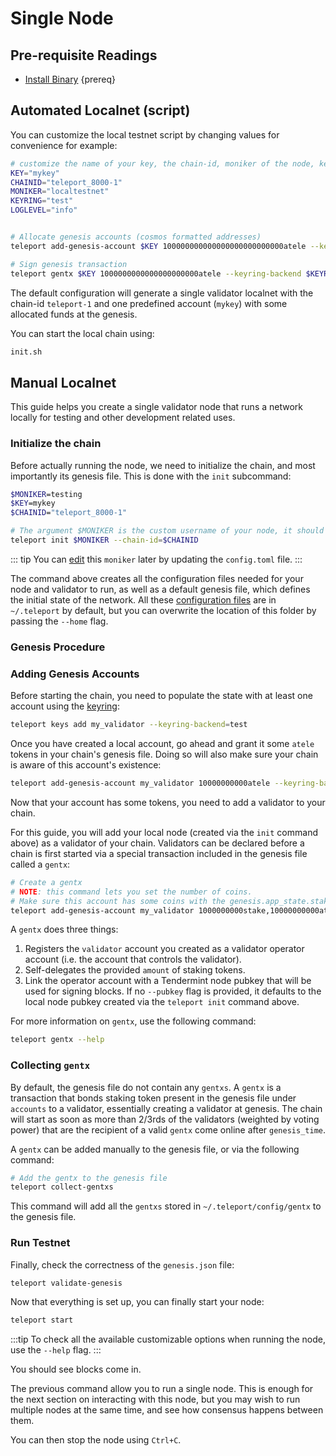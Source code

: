 <!--
order: 1
-->

# Single Node

## Pre-requisite Readings

- [Install Binary](./../../quickstart/installation)  {prereq}

## Automated Localnet (script)

You can customize the local testnet script by changing values for convenience for example:

```bash
# customize the name of your key, the chain-id, moniker of the node, keyring backend, and log level
KEY="mykey"
CHAINID="teleport_8000-1"
MONIKER="localtestnet"
KEYRING="test"
LOGLEVEL="info"


# Allocate genesis accounts (cosmos formatted addresses)
teleport add-genesis-account $KEY 100000000000000000000000000atele --keyring-backend $KEYRING

# Sign genesis transaction
teleport gentx $KEY 1000000000000000000000atele --keyring-backend $KEYRING --chain-id $CHAINID
```

The default configuration will generate a single validator localnet with the chain-id
`teleport-1` and one predefined account (`mykey`) with some allocated funds at the genesis.

You can start the local chain using:

```bash
init.sh
```

## Manual Localnet

This guide helps you create a single validator node that runs a network locally for testing and other development related uses.

### Initialize the chain

Before actually running the node, we need to initialize the chain, and most importantly its genesis file. This is done with the `init` subcommand:

```bash
$MONIKER=testing
$KEY=mykey
$CHAINID="teleport_8000-1"

# The argument $MONIKER is the custom username of your node, it should be human-readable.
teleport init $MONIKER --chain-id=$CHAINID
```

::: tip
You can [edit](./../../quickstart/binary.md#configuring-the-node) this `moniker` later by updating the `config.toml` file.
:::

The command above creates all the configuration files needed for your node and validator to run, as well as a default genesis file, which defines the initial state of the network. All these [configuration files](./../../quickstart/binary.md#configuring-the-node) are in `~/.teleport` by default, but you can overwrite the location of this folder by passing the `--home` flag.

### Genesis Procedure

### Adding Genesis Accounts

Before starting the chain, you need to populate the state with at least one account using the [keyring](./../keys-wallets/keyring.md#add-keys):

```bash
teleport keys add my_validator --keyring-backend=test
```

Once you have created a local account, go ahead and grant it some `atele` tokens in your chain's genesis file. Doing so will also make sure your chain is aware of this account's existence:

```bash
teleport add-genesis-account my_validator 10000000000atele --keyring-backend test
```

Now that your account has some tokens, you need to add a validator to your chain.

 For this guide, you will add your local node (created via the `init` command above) as a validator of your chain. Validators can be declared before a chain is first started via a special transaction included in the genesis file called a `gentx`:

```bash
# Create a gentx
# NOTE: this command lets you set the number of coins. 
# Make sure this account has some coins with the genesis.app_state.staking.params.bond_denom denom
teleport add-genesis-account my_validator 1000000000stake,10000000000atele
```

A `gentx` does three things:

1. Registers the `validator` account you created as a validator operator account (i.e. the account that controls the validator).
2. Self-delegates the provided `amount` of staking tokens.
3. Link the operator account with a Tendermint node pubkey that will be used for signing blocks. If no `--pubkey` flag is provided, it defaults to the local node pubkey created via the `teleport init` command above.

For more information on `gentx`, use the following command:

```bash
teleport gentx --help
```

### Collecting `gentx`

By default, the genesis file do not contain any `gentxs`. A `gentx` is a transaction that bonds
staking token present in the genesis file under `accounts` to a validator, essentially creating a
validator at genesis. The chain will start as soon as more than 2/3rds of the validators (weighted
by voting power) that are the recipient of a valid `gentx` come online after `genesis_time`.

A `gentx` can be added manually to the genesis file, or via the following command:

```bash
# Add the gentx to the genesis file
teleport collect-gentxs
```

This command will add all the `gentxs` stored in `~/.teleport/config/gentx` to the genesis file.

### Run Testnet

Finally, check the correctness of the `genesis.json` file:

```bash
teleport validate-genesis
```

Now that everything is set up, you can finally start your node:

```bash
teleport start
```

:::tip
To check all the available customizable options when running the node, use the `--help` flag.
:::

You should see blocks come in.

The previous command allow you to run a single node. This is enough for the next section on interacting with this node, but you may wish to run multiple nodes at the same time, and see how consensus happens between them.

You can then stop the node using `Ctrl+C`.
